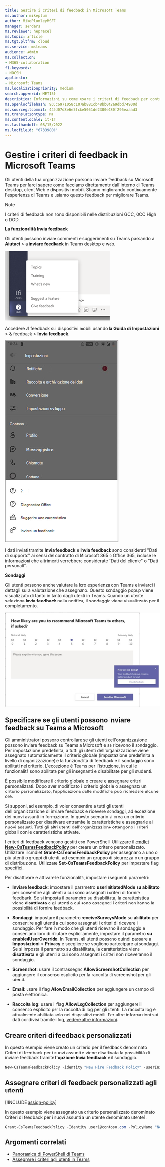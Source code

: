 ```yaml
---
title: Gestire i criteri di feedback in Microsoft Teams
ms.author: mikeplum
author: MikePlumleyMSFT
manager: serdars
ms.reviewer: heprecel
ms.topic: article
ms.tgt.pltfrm: cloud
ms.service: msteams
audience: Admin
ms.collection:
- M365-collaboration
f1.keywords:
- NOCSH
appliesto:
- Microsoft Teams
ms.localizationpriority: medium
search.appverid: MET150
description: Informazioni su come usare i criteri di feedback per controllare se gli utenti di Teams nell'organizzazione possono inviare feedback su Teams a Microsoft.
ms.openlocfilehash: 933c6971058c107ab881cb48bb0f2a9dbd74900d
ms.sourcegitcommit: 44fd07d8e6e5fcbe5051de2300e180f295eaaad3
ms.translationtype: MT
ms.contentlocale: it-IT
ms.lasthandoff: 08/15/2022
ms.locfileid: "67339800"
---
```

# <a name="manage-feedback-policies-in-microsoft-teams"></a>Gestire i criteri di feedback in Microsoft Teams

Gli utenti della tua organizzazione possono inviare feedback su Microsoft Teams per farci sapere come facciamo direttamente dall'interno di Teams desktop, client Web e dispositivi mobili. Stiamo migliorando continuamente l'esperienza di Teams e usiamo questo feedback per migliorare Teams.

> [!NOTE]
> I criteri di feedback non sono disponibili nelle distribuzioni GCC, GCC High o DOD.

**La funzionalità **Invia feedback****

Gli utenti possono inviare commenti e suggerimenti su Teams passando a **Aiutaci** >  a **inviare feedback** in Teams desktop e web.


![Opzione Invia feedback in Teams](media/manage-feedback-policies-in-teams-give-feedback.png)

Accedere al feedback sui dispositivi mobili usando **la Guida di** **Impostazioni** >  & feedback  > **Invia feedback**.

![Opzione Invia feedback in Teams per dispositivi mobili](media/feedback3.jpg)

 I dati inviati tramite **Invia feedback** e **Invia feedback** sono considerati "Dati di supporto" ai sensi del contratto di Microsoft 365 o Office 365, incluse le informazioni che altrimenti verrebbero considerate "Dati del cliente" o "Dati personali".



**Sondaggi**

Gli utenti possono anche valutare la loro esperienza con Teams e inviarci i dettagli sulla valutazione che assegnano. Questo sondaggio popup viene visualizzato di tanto in tanto dagli utenti in Teams. Quando un utente seleziona **Invia feedback** nella notifica, il sondaggio viene visualizzato per il completamento.

![la notifica e il modulo del sondaggio in Teams.](media/manage-feedback-policies-in-teams-survey.png)

## <a name="set-whether-users-can-send-feedback-about-teams-to-microsoft"></a>Specificare se gli utenti possono inviare feedback su Teams a Microsoft

Gli amministratori possono controllare se gli utenti dell'organizzazione possono inviare feedback su Teams a Microsoft e se ricevono il sondaggio. Per impostazione predefinita, a tutti gli utenti dell'organizzazione viene assegnato automaticamente il criterio globale (impostazione predefinita a livello di organizzazione) e la funzionalità di feedback e il sondaggio sono abilitati nel criterio. L'eccezione è Teams per l'istruzione, in cui le funzionalità sono abilitate per gli insegnanti e disabilitate per gli studenti.

È possibile modificare il criterio globale o creare e assegnare criteri personalizzati. Dopo aver modificato il criterio globale o assegnato un criterio personalizzato, l'applicazione delle modifiche può richiedere alcune ore.

Si supponi, ad esempio, di voler consentire a tutti gli utenti dell'organizzazione di inviare feedback e ricevere sondaggi, ad eccezione dei nuovi assunti in formazione. In questo scenario si crea un criterio personalizzato per disattivare entrambe le caratteristiche e assegnarle ai nuovi assunti. Tutti gli altri utenti dell'organizzazione ottengono i criteri globali con le caratteristiche attivate.  

I criteri di feedback vengono gestiti con PowerShell. Utilizzare il [cmdlet **New-CsTeamsFeedbackPolicy**](/powershell/module/skype/new-csteamsfeedbackpolicy) per creare un criterio personalizzato. Utilizzare il cmdlet **Grant-CsTeamsFeedbackPolicy** per assegnarlo a uno o più utenti o gruppi di utenti, ad esempio un gruppo di sicurezza o un gruppo di distribuzione. Utilizzare **Set-CsTeamsFeedbackPolicy** per impostare flag specifici.

Per disattivare e attivare le funzionalità, impostare i seguenti parametri:

 - **Inviare feedback**: impostare il parametro **userInitiatedMode** **su abilitato** per consentire agli utenti a cui sono assegnati i criteri di fornire feedback. Se si imposta il parametro su disabilitata, la caratteristica viene **disattivata** e gli utenti a cui sono assegnati i criteri non hanno la possibilità di fornire feedback.

 - **Sondaggi**: impostare il parametro **receiveSurveysMode** su **abilitato** per consentire agli utenti a cui sono assegnati i criteri di ricevere il sondaggio. Per fare in modo che gli utenti ricevano il sondaggio e consentano loro di rifiutare esplicitamente, impostare il parametro **su enabledUserOverride**. In Teams, gli utenti possono quindi passare a **Impostazioni** > **Privacy** e scegliere se vogliono partecipare ai sondaggi. Se si imposta il parametro su disabilitata, la caratteristica viene **disattivata** e gli utenti a cui sono assegnati i criteri non riceveranno il sondaggio.

 - **Screenshot**: usare il contrassegno **AllowScreenshotCollection** per aggiungere il consenso esplicito per la raccolta di screenshot per gli utenti.
 - **Email**: usare il flag **AllowEmailCollection** per aggiungere un campo di posta elettronica.
 - **Raccolta log**: usare il flag **AllowLogCollection** per aggiungere il consenso esplicito per la raccolta di log per gli utenti. La raccolta log è attualmente abilitata solo nei dispositivi mobili. Per altre informazioni sui dati condivisi tramite i log, [vedere altre informazioni](https://go.microsoft.com/fwlink/?linkid=2168178).

## <a name="create-a-custom-feedback-policy"></a>Creare criteri di feedback personalizzati

In questo esempio viene creato un criterio per il feedback denominato Criteri di feedback per i nuovi assunti e viene disattivata la possibilità di inviare feedback tramite **l'opzione Invia feedback** e il sondaggio.

```PowerShell
New-CsTeamsFeedbackPolicy -identity "New Hire Feedback Policy" -userInitiatedMode disabled -receiveSurveysMode disabled
```

## <a name="assign-a-custom-feedback-policy-to-users"></a>Assegnare criteri di feedback personalizzati agli utenti

[!INCLUDE [assign-policy](includes/assign-policy.md)]

In questo esempio viene assegnato un criterio personalizzato denominato Criteri di feedback per i nuovi assunti a un utente denominato utente1.

```PowerShell
Grant-CsTeamsFeedbackPolicy -Identity user1@contoso.com -PolicyName "New Hire Feedback Policy"
```

## <a name="related-topics"></a>Argomenti correlati

- [Panoramica di PowerShell di Teams](teams-powershell-overview.md)
- [Assegnare i criteri agli utenti in Teams](policy-assignment-overview.md)
